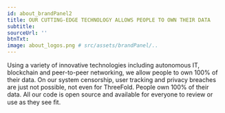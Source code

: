 ```yaml
---
id: about_brandPanel2
title: OUR CUTTING-EDGE TECHNOLOGY ALLOWS PEOPLE TO OWN THEIR DATA
subtitle:
sourceUrl: ''
btnTxt: 
image: about_logos.png # src/assets/brandPanel/..
---
```

Using a variety of innovative technologies including autonomous IT, blockchain and peer-to-peer networking, we allow people to own 100% of their data. On our system censorship, user tracking and privacy breaches are just not possible, not even for ThreeFold. People own 100% of their data. All our code is open source and available for everyone to review or use as they see ﬁt.
